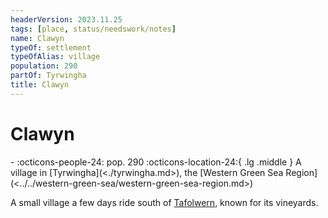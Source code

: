 ```yaml
---
headerVersion: 2023.11.25
tags: [place, status/needswork/notes]
name: Clawyn
typeOf: settlement
typeOfAlias: village
population: 290
partOf: Tyrwingha
title: Clawyn
---
```


# Clawyn
<div class="grid cards ext-narrow-margin ext-one-column" markdown>
-  
    :octicons-people-24: pop. 290  
    :octicons-location-24:{ .lg .middle } A village in [Tyrwingha](<./tyrwingha.md>), the [Western Green Sea Region](<../../western-green-sea/western-green-sea-region.md>)  
</div>


A small village a few days ride south of [Tafolwern](<./tafolwern.md>), known for its vineyards. 